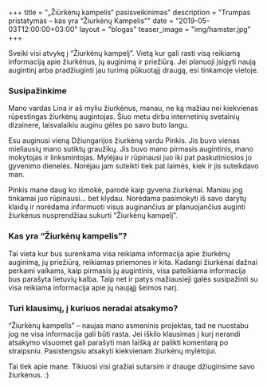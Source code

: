 +++
title = "„Žiūrkėnų kampelis“ pasisveikinimas"
description = "Trumpas pristatymas – kas yra “Žiurkėnų Kampelis”"
date = "2019-05-03T12:00:00+03:00"
layout = "blogas"
teaser_image = "img/hamster.jpg"
+++

Sveiki visi atvykę į “Žiurkėnų kampelį”. Vietą kur gali rasti visą reikiamą informaciją apie žiurkėnus, jų auginimą ir priežiūrą. Jei planuoji įsigyti naują augintinį arba pradžiuginti jau turimą pūkuotąjį draugą, esi tinkamoje vietoje.

### Susipažinkime

Mano vardas Lina  ir aš myliu žiurkėnus, manau, ne ką mažiau nei kiekvienas rūpestingas žiurkėnų augintojas. Šiuo metu dirbu internetinių svetainių dizainere, laisvalaikiu auginu gėles po savo buto langu.

Esu auginusi vieną Džiungarijos žiurkėną vardu Pinkis. Jis buvo vienas mieliausių mano sutiktų graužikų. Jis buvo mano pirmasis augintinis, mano mokytojas ir linksmintojas. Mylėjau ir rūpinausi juo iki pat paskutiniosios jo gyvenimo dienelės. Norėjau jam suteikti tiek pat laimės, kiek ir jis suteikdavo man.

Pinkis mane daug ko išmokė, parodė kaip gyvena žiurkėnai. Maniau jog tinkamai juo rūpinausi… bet klydau.  Norėdama pasimokyti  iš savo darytų klaidų ir norėdama informuoti visus auginančius ar planuojančius auginti žiurkėnus nusprendžiau sukurti “Žiurkėnų kampelį”.

### Kas yra “Žiurkėnų kampelis”?

Tai vieta kur bus surenkama visa reikiama informacija apie žiurkėnų auginimą, jų priežiūrą, reikiamas priemones ir kita. Kadangi žiurkėnai  dažnai perkami vaikams, kaip pirmasis jų augintinis, visa pateikiama informacija bus parašyta lietuvių kalba. Taip net ir patys mažiausieji galės susipažinti su visa reikiama informacija apie jų naująjį šeimos narį.

### Turi klausimų, į kuriuos neradai atsakymo?

“Žiurkėnų kampelis”  –  naujas mano asmeninis projektas, tad ne nuostabu jog ne visa informacija gali būti rasta. Jei iškilo klausimas į kurį nerandi atsakymo visuomet gali parašyti man laišką ar palikti komentarą po straipsniu. Pasistengsiu atsakyti kiekvienam žiurkėnų mylėtojui.

Tai tiek apie mane. Tikiuosi visi gražiai sutarsim ir drauge džiuginsime savo žiurkėnus.  :)

